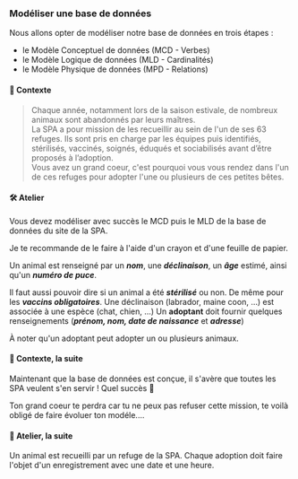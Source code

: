 ### Modéliser une base de données

Nous allons opter de modéliser notre base de données en trois étapes : <br> 
- le Modèle Conceptuel de données (MCD - Verbes) 
- le Modèle Logique de données (MLD - Cardinalités)
- le Modèle Physique de données (MPD - Relations)

#### 🐶 Contexte

> Chaque année, notamment lors de la saison estivale, de nombreux animaux sont abandonnés par leurs maîtres. <br>
> La SPA a pour mission de les recueillir au sein de l'un de ses 63 refuges. Ils sont pris en charge par les équipes puis identifiés, stérilisés, vaccinés, soignés, éduqués et sociabilisés avant d’être proposés à l’adoption.
> <br>
Vous avez un grand coeur, c'est pourquoi vous vous rendez dans l'un de ces refuges pour adopter l'une ou plusieurs de ces petites bêtes.


#### 🛠 Atelier

Vous devez modéliser avec succès le MCD puis le MLD de la base de données du site de la SPA. 

Je te recommande de le faire à l'aide d'un crayon et d'une feuille de papier.

Un animal est renseigné par un ***nom***, une ***déclinaison***, un ***âge*** estimé, ainsi qu'un ***numéro de puce***.

Il faut aussi pouvoir dire si un animal a été ***stérilisé*** ou non. De même pour les ***vaccins obligatoires***.
Une déclinaison (labrador, maine coon, ...) est associée à une espèce (chat, chien, ...)
Un **adoptant** doit fournir quelques renseignements (***prénom, nom, date de naissance*** et ***adresse***)

À noter qu'un adoptant peut adopter un ou plusieurs animaux. 


#### 🦄 Contexte, la suite

Maintenant que la base de données est conçue, il s'avère que toutes les SPA veulent s'en servir ! Quel succès 💛

Ton grand coeur te perdra car tu ne peux pas refuser cette mission,  te voilà obligé de faire évoluer ton modéle....

#### 🚀 Atelier, la suite

Un animal est recueilli par un refuge de la SPA.
Chaque adoption doit faire l'objet d'un enregistrement avec une date et une heure.